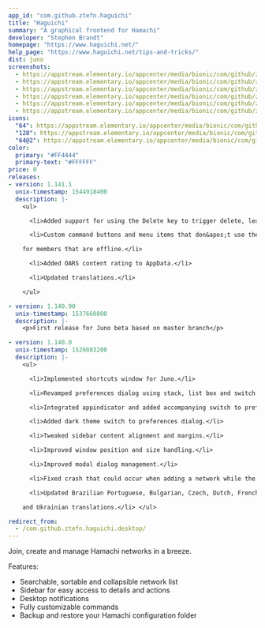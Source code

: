 ```yaml
---
app_id: "com.github.ztefn.haguichi"
title: "Haguichi"
summary: "A graphical frontend for Hamachi"
developer: "Stephen Brandt"
homepage: "https://www.haguichi.net/"
help_page: "https://www.haguichi.net/tips-and-tricks/"
dist: juno
screenshots:
  - https://appstream.elementary.io/appcenter/media/bionic/com/github/ztefn.haguichi/CC4361B08F423DE67239FBEE1E0CEE75/screenshots/image-1_orig.png
  - https://appstream.elementary.io/appcenter/media/bionic/com/github/ztefn.haguichi/CC4361B08F423DE67239FBEE1E0CEE75/screenshots/image-2_orig.png
  - https://appstream.elementary.io/appcenter/media/bionic/com/github/ztefn.haguichi/CC4361B08F423DE67239FBEE1E0CEE75/screenshots/image-3_orig.png
  - https://appstream.elementary.io/appcenter/media/bionic/com/github/ztefn.haguichi/CC4361B08F423DE67239FBEE1E0CEE75/screenshots/image-4_orig.png
  - https://appstream.elementary.io/appcenter/media/bionic/com/github/ztefn.haguichi/CC4361B08F423DE67239FBEE1E0CEE75/screenshots/image-5_orig.png
  - https://appstream.elementary.io/appcenter/media/bionic/com/github/ztefn.haguichi/CC4361B08F423DE67239FBEE1E0CEE75/screenshots/image-6_orig.png
icons:
  "64": https://appstream.elementary.io/appcenter/media/bionic/com/github/ztefn.haguichi/CC4361B08F423DE67239FBEE1E0CEE75/icons/64x64/com.github.ztefn.haguichi_com.github.ztefn.haguichi.png
  "128": https://appstream.elementary.io/appcenter/media/bionic/com/github/ztefn.haguichi/CC4361B08F423DE67239FBEE1E0CEE75/icons/128x128/com.github.ztefn.haguichi_com.github.ztefn.haguichi.png
  "64@2": https://appstream.elementary.io/appcenter/media/bionic/com/github/ztefn.haguichi/CC4361B08F423DE67239FBEE1E0CEE75/icons/64x64@2/com.github.ztefn.haguichi_com.github.ztefn.haguichi.png
color:
  primary: "#FF4444"
  primary-text: "#FFFFFF"
price: 0
releases:
- version: 1.141.1
  unix-timestamp: 1544918400
  description: |-
    <ul>

      <li>Added support for using the Delete key to trigger delete, leave and evict actions.</li>

      <li>Custom command buttons and menu items that don&apos;t use the %A address variable are not shown greyed out anymore

    for members that are offline.</li>

      <li>Added OARS content rating to AppData.</li>

      <li>Updated translations.</li>

    </ul>

- version: 1.140.90
  unix-timestamp: 1537660800
  description: |-
    <p>First release for Juno beta based on master branch</p>

- version: 1.140.0
  unix-timestamp: 1526083200
  description: |-
    <ul>

      <li>Implemented shortcuts window for Juno.</li>

      <li>Revamped preferences dialog using stack, list box and switch widgets.</li>

      <li>Integrated appindicator and added accompanying switch to preferences dialog.</li>

      <li>Added dark theme switch to preferences dialog.</li>

      <li>Tweaked sidebar content alignment and margins.</li>

      <li>Improved window position and size handling.</li>

      <li>Improved modal dialog management.</li>

      <li>Fixed crash that could occur when adding a network while the network list was being filtered.</li>

      <li>Updated Brazilian Portuguese, Bulgarian, Czech, Dutch, French, Italian, Polish, Slovak, Spanish, Swedish, Turkish

    and Ukrainian translations.</li> </ul>

redirect_from:
  - /com.github.ztefn.haguichi.desktop/
---
```

<p>Join, create and manage Hamachi networks in a breeze.</p>
<p>Features:</p>
<ul>
  <li>Searchable, sortable and collapsible network list</li>
  <li>Sidebar for easy access to details and actions</li>
  <li>Desktop notifications</li>
  <li>Fully customizable commands</li>
  <li>Backup and restore your Hamachi configuration folder</li>
</ul>
